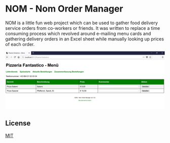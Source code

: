 # NOM - Nom Order Manager

NOM is a little fun web project which can be used to gather food delivery service orders from co-workers or friends.
It was written to replace a time consuming process which revolved around e-mailing menu cards and gathering delivery orders in an Excel sheet while manually looking up prices of each order.

![Nom Screenshot](NomScreenshot.png)

## License

[MIT](http://opensource.org/licenses/MIT)
